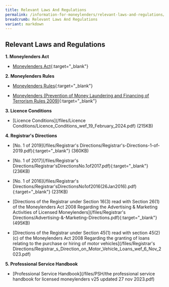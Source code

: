 ```yaml
---
title: Relevant Laws And Regulations
permalink: /information-for-moneylenders/relevant-laws-and-regulations/
breadcrumb: Relevant Laws And Regulations
variant: markdown
---
```

Relevant Laws and Regulations
---
**1. Moneylenders Act**<br>
* [Moneylenders Act](https://sso.agc.gov.sg/Act/MA2008){:target="_blank"}

**2. Moneylenders Rules**<br>
* [Moneylenders Rules](https://sso.agc.gov.sg/SL/MA2008-S72-2009?DocDate=20181116){:target="_blank"}
  
* [Moneylenders (Prevention of Money Laundering and Financing of Terrorism Rules 2009)](https://sso.agc.gov.sg/SL/MA2008-S73-2009?DocDate=20150831){:target="_blank"}

**3. Licence Conditions**<br>
* [Licence Conditions](/files/Licence Conditions/Licence_Conditions_wef_19_February_2024.pdf) (215KB)

**4. Registrar's Directions**<br>
* [No. 1 of 2019](/files/Registrar's Directions/Registrar's-Directions-1-of-2019.pdf){:target="_blank"} (360KB)

* [No. 1 of 2017](/files/Registrar's Directions/Registrar'sDirectionsNo.1of2017.pdf){:target="_blank"} (236KB)

* [No. 1 of 2016](/files/Registrar's Directions/Registrar'sDirectionsNo1of2016(26Jan2016).pdf){:target="_blank"} (231KB)

* [Directions of the Registrar under Section 16(3) read with Section 26(1) of the Moneylenders Act 2008 Regarding the Advertising &amp; Marketing Activities of Licensed Moneylenders](/files/Registrar's Directions/Advertising-&amp;-Marketing-Directions.pdf){:target="_blank"} (495KB)
* [Directions of the Registrar under Section 45(1) read with section 45(2)(c) of the Moneylenders Act 2008 Regarding the granting of loans relating to the purchase or hiring of motor vehicles](/files/Registrar's Directions/Registrar_s_Direction_on_Motor_Vehicle_Loans_wef_6_Nov_2023.pdf)

**5. Professional Service Handbook**<br>
* [Professional Service Handbook](/files/PSH/the professional service handbook for licensed moneylenders v25 updated 27 nov 2023.pdf)